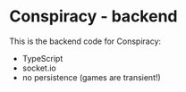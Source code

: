 # Conspiracy - backend

This is the backend code for Conspiracy:

- TypeScript
- socket.io
- no persistence (games are transient!)
